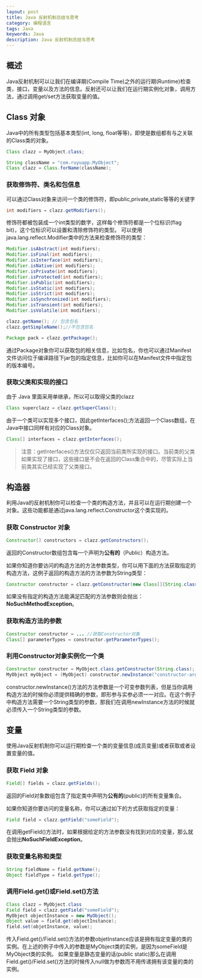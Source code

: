 ```yaml
---
layout: post
title: Java 反射机制总结与思考
category: 编程语言
tags: Java
keywords: Java
description: Java 反射机制总结与思考
---
```


## 概述

Java反射机制可以让我们在编译期(Compile Time)之外的运行期(Runtime)检查类，接口，变量以及方法的信息。反射还可以让我们在运行期实例化对象，调用方法，通过调用get/set方法获取变量的值。


## Class 对象

Java中的所有类型包括基本类型(int, long, float等等)，即使是数组都有与之关联的Class类的对象。

```java
Class clazz = MyObject.class;
```

```java
String className = "com.ruyuapp.MyObject";
Class clazz = Class.forName(className); 
```

### 获取修饰符、类名和包信息

可以通过Class对象来访问一个类的修饰符，即public,private,static等等的关键字

```java
int modifiers = clazz.getModifiers();
```

修饰符都被包装成一个int类型的数字，这样每个修饰符都是一个位标识(flag bit)，这个位标识可以设置和清除修饰符的类型。
可以使用java.lang.reflect.Modifier类中的方法来检查修饰符的类型：

```java
Modifier.isAbstract(int modifiers);
Modifier.isFinal(int modifiers);
Modifier.isInterface(int modifiers);
Modifier.isNative(int modifiers);
Modifier.isPrivate(int modifiers);
Modifier.isProtected(int modifiers);
Modifier.isPublic(int modifiers);
Modifier.isStatic(int modifiers);
Modifier.isStrict(int modifiers);
Modifier.isSynchronized(int modifiers);
Modifier.isTransient(int modifiers);
Modifier.isVolatile(int modifiers);
```

```java
clazz.getName(); // 包含包名
clazz.getSimpleName();//不包含包名
```

```java
Package pack = clazz.getPackage();
```

通过Package对象你可以获取包的相关信息，比如包名，你也可以通过Manifest文件访问位于编译路径下jar包的指定信息，比如你可以在Manifest文件中指定包的版本编号。

### 获取父类和实现的接口

由于 Java 里面采用单继承，所以可以取得父类的clazz

```java
Class superclazz = clazz.getSuperClass();
```

由于一个类可以实现多个接口，因此getInterfaces();方法返回一个Class数组，在Java中接口同样有对应的Class对象。

```java
Class[] interfaces = clazz.getInterfaces();
```

> 注意：getInterfaces()方法仅仅只返回当前类所实现的接口。当前类的父类如果实现了接口，这些接口是不会在返回的Class集合中的，尽管实际上当前类其实已经实现了父类接口。

## 构造器

利用Java的反射机制你可以检查一个类的构造方法，并且可以在运行期创建一个对象。这些功能都是通过java.lang.reflect.Constructor这个类实现的。

### 获取 Constructor 对象

```java
Constructor[] constructors = clazz.getConstructors();
```

返回的Constructor数组包含每一个声明为**公有的**（Public）构造方法。

如果你知道你要访问的构造方法的方法参数类型，你可以用下面的方法获取指定的构造方法，这例子返回的构造方法的方法参数为String类型：

```java
Constructor constructor = clazz.getConstructor(new Class[]{String.class})
```

如果没有指定的构造方法能满足匹配的方法参数则会抛出：**NoSuchMethodException**。

### 获取构造方法的参数

```java
Constructor constructor = ... //获取Constructor对象
Class[] parameterTypes = constructor.getParameterTypes();
```

### 利用Constructor对象实例化一个类

```java
Constructor constructor = MyObject.class.getConstructor(String.class);
MyObject myObject = (MyObject) constructor.newInstance("constructor-arg1");
```

constructor.newInstance()方法的方法参数是一个可变参数列表，但是当你调用构造方法的时候你必须提供精确的参数，即形参与实参必须一一对应。在这个例子中构造方法需要一个String类型的参数，那我们在调用newInstance方法的时候就必须传入一个String类型的参数。

## 变量

使用Java反射机制你可以运行期检查一个类的变量信息(成员变量)或者获取或者设置变量的值。

### 获取 Field 对象

```java
Field[] fields = clazz.getFields();
```

返回的Field对象数组包含了指定类中声明为**公有的**(public)的所有变量集合。

如果你知道你要访问的变量名称，你可以通过如下的方式获取指定的变量：

```java
Field field = clazz.getField("someField");
```

在调用getField()方法时，如果根据给定的方法参数没有找到对应的变量，那么就会抛出**NoSuchFieldException**。

### 获取变量名称和类型

```java
String fieldName = field.getName();
Object fieldType = field.getType();
```

### 调用Field.get()或Field.set()方法

```java
Class clazz = MyObject.class
Field field = clazz.getField("someField");
MyObject objectInstance = new MyObject();
Object value = field.get(objectInstance);
field.set(objetInstance, value);
```

传入Field.get()/Field.set()方法的参数objetInstance应该是拥有指定变量的类的实例。在上述的例子中传入的参数是MyObject类的实例，是因为someField是MyObject类的实例。
如果变量是静态变量的话(public static)那么在调用Field.get()/Field.set()方法的时候传入null做为参数而不用传递拥有该变量的类的实例。